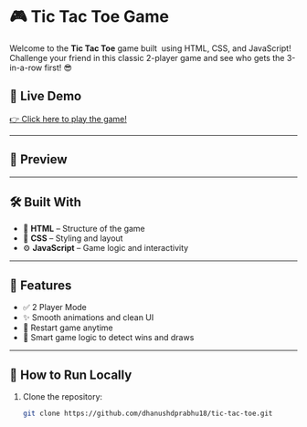 # 🎮 Tic Tac Toe Game

Welcome to the **Tic Tac Toe** game built  using HTML, CSS, and JavaScript!\
Challenge your friend in this classic 2-player game and see who gets the 3-in-a-row first! 😎

## 🔗 Live Demo

[👉 Click here to play the game!](https://dhanushdprabhu18.github.io/tic-tac-toe)

---

## 📸 Preview

&#x20;

---

## 🛠️ Built With

- 🧱 **HTML** – Structure of the game
- 🎨 **CSS** – Styling and layout
- ⚙️ **JavaScript** – Game logic and interactivity

---

## 🚀 Features

- ✅ 2 Player Mode
- ✨ Smooth animations and clean UI
- 🔄 Restart game anytime
- 🧠 Smart game logic to detect wins and draws

---

## 📂 How to Run Locally

1. Clone the repository:
   ```bash
   git clone https://github.com/dhanushdprabhu18/tic-tac-toe.git
   ```
